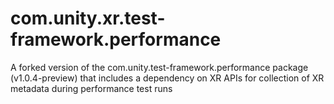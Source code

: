 # com.unity.xr.test-framework.performance
A forked version of the com.unity.test-framework.performance package (v1.0.4-preview) that includes a dependency on XR APIs for collection of XR metadata during performance test runs
